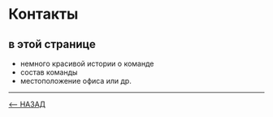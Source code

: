# Контакты
## в этой странице
- немного красивой истории о команде
- состав команды
-  местоположение офиса или др.

---

[<-- НАЗАД](../Readme.md)